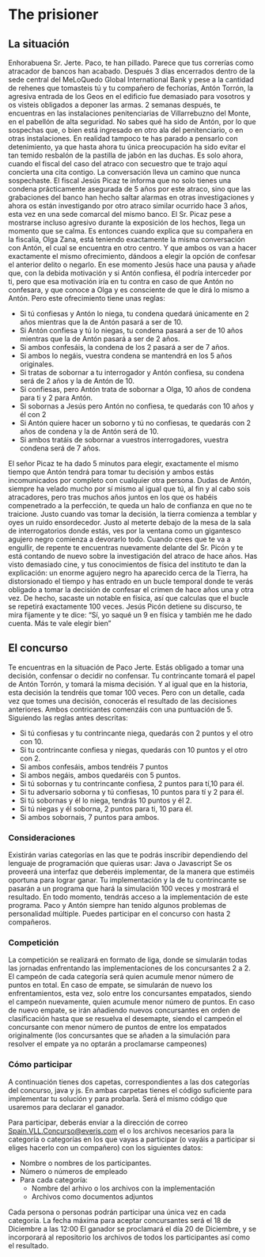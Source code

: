 # The prisioner

## La situación
Enhorabuena Sr. Jerte. Paco, te han pillado. Parece que tus correrías como atracador de bancos han acabado. Después 3 días encerrados dentro de la sede central del MeLoQuedo Global International Bank y pese a la cantidad de rehenes que tomasteis tú y tu compañero de fechorías, Antón Torrón, la agresiva entrada de los Geos en el edificio fue demasiado para vosotros y os visteis obligados a deponer las armas.
2 semanas después, te encuentras en las instalaciones penitenciarias de Villarrebuzno del Monte, en el pabellón de alta seguridad. No sabes qué ha sido de Antón, por lo que sospechas que, o bien está ingresado en otro ala del penitenciario, o en otras instalaciones. En realidad tampoco te has parado a pensarlo con detenimiento, ya que hasta ahora tu única preocupación ha sido evitar el tan temido resbalón de la pastilla de jabón en las duchas.
Es solo ahora, cuando el fiscal del caso del atraco con secuestro que te trajo aquí concierta una cita contigo. La conversación lleva un camino que nunca sospechaste.
El fiscal Jesús Picaz te informa que no solo tienes una condena prácticamente asegurada de 5 años por este atraco, sino que las grabaciones del banco han hecho saltar alarmas en otras investigaciones y ahora os están investigando por otro atraco similar ocurrido hace 3 años, esta vez en una sede comarcal del mismo banco.
El Sr. Picaz pese a mostrarse incluso agresivo durante la exposición de los hechos, llega un momento que se calma. Es entonces cuando explica que su compañera en la fiscalía, Olga Zana, está teniendo exactamente la misma conversación con Antón, el cual se encuentra en otro centro. Y que ambos os van a hacer exactamente el mismo ofrecimiento, dándoos a elegir la opción de confesar el anterior delito o negarlo. En ese momento Jesús hace una pausa y añade que, con la debida motivación y si Antón confiesa, él podría interceder por ti, pero que esa motivación iría en tu contra en caso de que Antón no confesara, y que conoce a Olga y es consciente de que le dirá lo mismo a Antón. Pero este ofrecimiento tiene unas reglas:
-	Si tú confiesas y Antón lo niega, tu condena quedará únicamente en 2 años mientras que la de Antón pasará a ser de 10.
-	Si Antón confiesa y tú lo niegas, tu condena pasará a ser de 10 años mientras que la de Antón pasará a ser de 2 años.
-	Si ambos confesáis, la condena de los 2 pasará a ser de 7 años.
-	Si ambos lo negáis, vuestra condena se mantendrá en los 5 años originales.
-	Si tratas de sobornar a tu interrogador y Antón confiesa, su condena será de 2 años y la de Antón de 10.
-	Si confiesas, pero Antón trata de sobornar a Olga, 10 años de condena para ti y 2 para Antón.
-	Si sobornas a Jesús pero Antón no confiesa, te quedarás con 10 años y él con 2
-	Si Antón quiere hacer un soborno y tú no confiesas, te quedarás con 2 años de condena y la de Antón será de 10.
-	Si ambos tratáis de sobornar a vuestros interrogadores, vuestra condena será de 7 años.

El señor Picaz te ha dado 5 minutos para elegir, exactamente el mismo tiempo que Antón tendrá para tomar tu decisión y ambos estás incomunicados por completo con cualquier otra persona. Dudas de Antón, siempre ha velado mucho por sí mismo al igual que tú, al fin y al cabo sois atracadores, pero tras muchos años juntos en los que os habéis compenetrado a la perfección, te queda un halo de confianza en que no te traicione.
Justo cuando vas tomar la decisión, la tierra comienza a temblar y oyes un ruido ensordecedor. Justo al meterte debajo de la mesa de la sala de interrogatorios donde estás, ves por la ventana como un gigantesco agujero negro comienza a devorarlo todo. Cuando crees que te va a engullir, de repente te encuentras nuevamente delante del Sr. Picón y te está contando de nuevo sobre la investigación del atraco de hace años. 
Has visto demasiado cine, y tus conocimientos de física del instituto te dan la explicación: un enorme agujero negro ha aparecido cerca de la Tierra, ha distorsionado el tiempo y has entrado en un bucle temporal donde te verás obligado a tomar la decisión de confesar el crimen de hace años una y otra vez. De hecho, sacaste un notable en física, así que calculas que el bucle se repetirá exactamente 100 veces. 
Jesús Picón detiene su discurso, te mira fijamente y te dice: “Sí, yo saqué un 9 en física y también me he dado cuenta. Más te vale elegir bien”

## El concurso
Te encuentras en la situación de Paco Jerte. Estás obligado a tomar una decisión, confensar o decidir no confensar. Tu contrincante tomará el papel de Antón Torrón, y tomará la misma decisión. Y al igual que en la historia, esta decisión la tendréis que tomar 100 veces. Pero con un detalle, cada vez que tomes una decisión, conocerás el resultado de las decisiones anteriores.
Ambos contricantes comenzáis con una puntuación de 5. Siguiendo las reglas antes descritas:
-	Si tú confiesas y tu contrincante niega, quedarás con 2 puntos y el otro con 10.
-	Si tu contrincante confiesa y niegas, quedarás con 10 puntos y el otro con 2.
-	Si ambos confesáis, ambos tendréis 7 puntos
-	Si ambos negáis, ambos quedaréis con 5 puntos.
-	Si tú sobornas y tu contrincante confiesa, 2 puntos para tí,10 para él.
-	Si tu adversario soborna y tú confiesas, 10 puntos para tí y 2 para él.
-	Si tú sobornas y él lo niega, tendrás 10 puntos y él 2.
-	Si tú niegas y él soborna, 2 puntos para ti, 10 para él.
-	Si ambos sobornais, 7 puntos para ambos.
### Consideraciones
Existirán varias categorías en las que te podrás inscribir dependiendo del lenguaje de programación que quieras usar: Java o Javascript
Se os proveerá una interfaz que deberéis implementar, de la manera que estiméis oportuna para lograr ganar.
Tu implementación y la de tu contrincante se pasarán a un programa que hará la simulación 100 veces y mostrará el resultado. En todo momento, tendrás acceso a la implementación de este programa.
Paco y Antón siempre han tenido algunos problemas de personalidad múltiple. Puedes participar en el concurso con hasta 2 compañeros.
### Competición
La competición se realizará en formato de liga, donde se simularán todas las jornadas enfrentando las implementaciones de los
concursantes 2 a 2. El campeón de cada categoría será quien acumule menor número de puntos en total.
En caso de empate, se simularán de nuevo los enfrentamientos, esta vez, solo entre los concursantes empatados, siendo el campeón nuevamente, quien acumule menor número de puntos.
En caso de nuevo empate, se irán añadiendo nuevos concursantes en orden de clasificación hasta que se resuelva el desemapte, siendo el campeón el concursante con menor número de puntos de entre los empatados originalmente (los concursantes que se añaden a la simulación para resolver el empate ya no optarán a proclamarse campeones)
### Cómo participar
A continuación tienes dos capetas, correspondientes a las dos categorías del concurso, java y js.
En ambas carpetas tienes el código suficiente para implementar tu solución y para probarla. Será el mismo código que usaremos para declarar el ganador.

Para participar, deberás enviar a la dirección de correo <Spain.VLL.Concurso@everis.com> el o los archivos necesarios para la categoría o categorías en los que vayas a participar (o vayáis a participar si eliges hacerlo con un compañero) con los siguientes datos:
- Nombre o nombres de los participantes.
- Número o números de empleado
- Para cada categoría:
	- Nombre del arhivo o los archivos con la implementación
	- Archivos como documentos adjuntos

Cada persona o personas podrán participar una única vez en cada categoría.
La fecha máxima para aceptar concursantes será el 18 de Diciembre a las 12:00
El ganador se proclamará el día 20 de Diciembre, y se incorporará al repositorio los archivos de todos los participantes así como el resultado.
